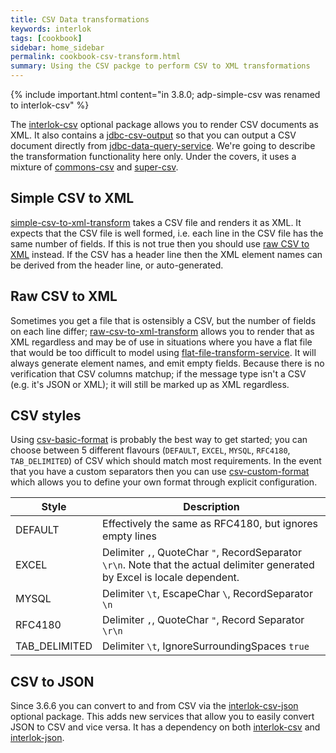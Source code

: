 ```yaml
---
title: CSV Data transformations
keywords: interlok
tags: [cookbook]
sidebar: home_sidebar
permalink: cookbook-csv-transform.html
summary: Using the CSV packge to perform CSV to XML transformations
---
```


{% include important.html content="in 3.8.0; adp-simple-csv was renamed to interlok-csv" %}


The [interlok-csv][] optional package allows you to render CSV documents as XML. It also contains a [jdbc-csv-output][] so that you can output a CSV document directly from [jdbc-data-query-service][]. We're going to describe the transformation functionality here only. Under the covers, it uses a mixture of [commons-csv][] and [super-csv][].

## Simple CSV to XML ##

[simple-csv-to-xml-transform][] takes a CSV file and renders it as XML. It expects that the CSV file is well formed, i.e. each line in the CSV file has the same number of fields. If this is not true then you should use [raw CSV to XML](#raw-csv-to-xml) instead. If the CSV has a header line then the XML element names can be derived from the header line, or auto-generated.


## Raw CSV to XML ##

Sometimes you get a file that is ostensibly a CSV, but the number of fields on each line differ; [raw-csv-to-xml-transform][] allows you to render that as XML regardless and may be of use in situations where you have a flat file that would be too difficult to model using [flat-file-transform-service][]. It will always generate element names, and emit empty fields. Because there is no verification that CSV columns matchup; if the message type isn't a CSV (e.g. it's JSON or XML); it will still be marked up as XML regardless.

## CSV styles ##

Using [csv-basic-format][] is probably the best way to get started; you can choose between 5 different flavours (`DEFAULT`, `EXCEL`, `MYSQL`, `RFC4180`, `TAB_DELIMITED`) of CSV which should match most requirements. In the event that you have a custom separators then you can use [csv-custom-format][] which allows you to define your own format through explicit configuration.

|Style| Description|
|----|----
|DEFAULT| Effectively the same as RFC4180, but ignores empty lines|
|EXCEL| Delimiter `,`, QuoteChar `"`, RecordSeparator `\r\n`. Note that the actual delimiter generated by Excel is locale dependent.|
|MYSQL| Delimiter `\t`, EscapeChar `\`, RecordSeparator `\n`|
|RFC4180| Delimiter `,`, QuoteChar `"`, Record Separator `\r\n`|
|TAB_DELIMITED| Delimiter `\t`, IgnoreSurroundingSpaces `true`|

## CSV to JSON ##

Since 3.6.6 you can convert to and from CSV via the [interlok-csv-json][] optional package. This adds new services that allow you to easily convert JSON to CSV and vice versa. It has a dependency on both [interlok-csv][] and [interlok-json][].

[interlok-csv]: https://nexus.adaptris.net/nexus/content/groups/public/com/adaptris/interlok-csv/
[jdbc-data-query-service]: https://nexus.adaptris.net/nexus/content/sites/javadocs/com/adaptris/interlok-core/3.11-SNAPSHOT/com/adaptris/core/services/jdbc/JdbcDataQueryService.html
[jdbc-csv-output]: https://nexus.adaptris.net/nexus/content/sites/javadocs/com/adaptris/interlok-csv/3.11-SNAPSHOT/com/adaptris/csv/jdbc/CsvResultSetTranslator.html
[commons-csv]: https://commons.apache.org/proper/commons-csv/
[super-csv]: http://super-csv.github.io/super-csv/
[simple-csv-to-xml-transform]: https://nexus.adaptris.net/nexus/content/sites/javadocs/com/adaptris/interlok-csv/3.11-SNAPSHOT/com/adaptris/core/transform/csv/SimpleCsvToXmlTransformService.html
[raw-csv-to-xml-transform]: https://nexus.adaptris.net/nexus/content/sites/javadocs/com/adaptris/interlok-csv/3.11-SNAPSHOT/com/adaptris/core/transform/csv/RawCsvToXmlTransformService.html
[flat-file-transform-service]: https://nexus.adaptris.net/nexus/content/sites/javadocs/com/adaptris/interlok-flatfile/3.11-SNAPSHOT/com/adaptris/core/transform/flatfile/FlatfileTransformService.html
[csv-basic-format]: https://nexus.adaptris.net/nexus/content/sites/javadocs/com/adaptris/interlok-csv/3.11-SNAPSHOT/com/adaptris/core/transform/csv/BasicFormatBuilder.html
[csv-custom-format]: https://nexus.adaptris.net/nexus/content/sites/javadocs/com/adaptris/interlok-csv/3.11-SNAPSHOT/com/adaptris/core/transform/csv/CustomFormatBuilder.html
[interlok-csv-json]: https://nexus.adaptris.net/nexus/content/groups/public/com/adaptris/interlok-csv-json/
[interlok-json]: https://nexus.adaptris.net/nexus/content/groups/public/com/adaptris/interlok-json/
